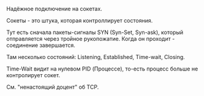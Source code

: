 Надёжное подключение на сокетах.

Сокеты - это штука, которая контроллирует состояния.

Тут есть сначала пакеты-сигналы SYN (Syn-Set, Syn-ask), который отправляется через тройное рукопожатие. Когда он проходит - соединение завершается.

Там несколько состояний: Listening, Established, Time-wait, Closing.

Time-Wait видит на нулевом PID (Процессе), то-есть процесс больше не контролирует сокет.

См. "ненастоящий доцент" об TCP.